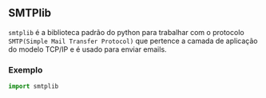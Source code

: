 ## SMTPlib
  
`smtplib` é a biblioteca padrão do python para trabalhar com o protocolo `SMTP(Simple Mail Transfer Protocol)` que pertence a camada de aplicação do modelo TCP/IP e é usado para enviar emails.
  
### Exemplo
  
```py
import smtplib
```